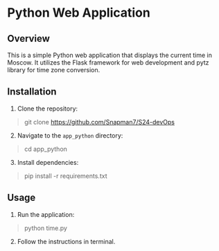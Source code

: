 # Python Web Application

## Overview
This is a simple Python web application that displays the current time in Moscow. It utilizes the Flask framework for web development and pytz library for time zone conversion.

## Installation
1. Clone the repository:
>git clone https://github.com/Snapman7/S24-devOps
2. Navigate to the `app_python` directory:
>cd app_python
3. Install dependencies:
>pip install -r requirements.txt

## Usage
1. Run the application:
>python time.py
2. Follow the instructions in terminal.